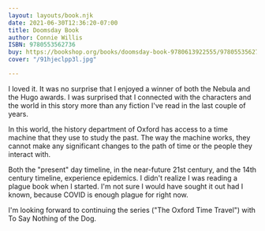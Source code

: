 ```yaml
---
layout: layouts/book.njk
date: 2021-06-30T12:36:20-07:00
title: Doomsday Book
author: Connie Willis
ISBN: 9780553562736
buy: https://bookshop.org/books/doomsday-book-9780613922555/9780553562736
cover: "/91hjeclpp3l.jpg"

---
```

I loved it. It was no surprise that I enjoyed a winner of both the Nebula and the Hugo awards. I was surprised that I connected with the characters and the world in this story more than any fiction I've read in the last couple of years.

In this world, the history department of Oxford has access to a time machine that they use to study the past. The way the machine works, they cannot make any significant changes to the path of time or the people they interact with. 

Both the "present" day timeline, in the near-future 21st century, and the 14th century timeline, experience epidemics. I didn't realize I was reading a plague book when I started. I'm not sure I would have sought it out had I known, because COVID is enough plague for right now. 

I'm looking forward to continuing the series ("The Oxford Time Travel") with To Say Nothing of the Dog.